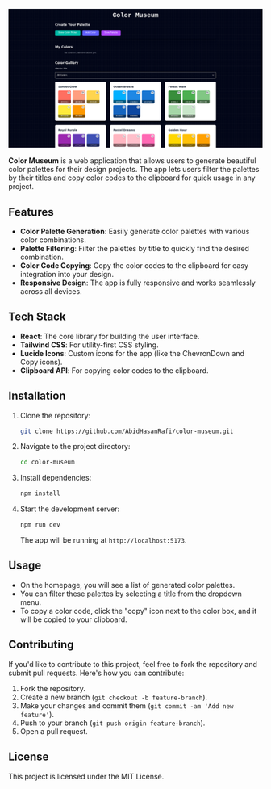 ![Color Museum](https://raw.githubusercontent.com/AbidHasanRafi/color-museum/main/color-museum.png)

**Color Museum** is a web application that allows users to generate beautiful color palettes for their design projects. The app lets users filter the palettes by their titles and copy color codes to the clipboard for quick usage in any project.

## Features

- **Color Palette Generation**: Easily generate color palettes with various color combinations.
- **Palette Filtering**: Filter the palettes by title to quickly find the desired combination.
- **Color Code Copying**: Copy the color codes to the clipboard for easy integration into your design.
- **Responsive Design**: The app is fully responsive and works seamlessly across all devices.

## Tech Stack

- **React**: The core library for building the user interface.
- **Tailwind CSS**: For utility-first CSS styling.
- **Lucide Icons**: Custom icons for the app (like the ChevronDown and Copy icons).
- **Clipboard API**: For copying color codes to the clipboard.

## Installation

1. Clone the repository:
   ```bash
   git clone https://github.com/AbidHasanRafi/color-museum.git
   ```

2. Navigate to the project directory:
   ```bash
   cd color-museum
   ```

3. Install dependencies:
   ```bash
   npm install
   ```

4. Start the development server:
   ```bash
   npm run dev
   ```

   The app will be running at `http://localhost:5173`.

## Usage

- On the homepage, you will see a list of generated color palettes.
- You can filter these palettes by selecting a title from the dropdown menu.
- To copy a color code, click the "copy" icon next to the color box, and it will be copied to your clipboard.

## Contributing

If you'd like to contribute to this project, feel free to fork the repository and submit pull requests. Here's how you can contribute:

1. Fork the repository.
2. Create a new branch (`git checkout -b feature-branch`).
3. Make your changes and commit them (`git commit -am 'Add new feature'`).
4. Push to your branch (`git push origin feature-branch`).
5. Open a pull request.

## License

This project is licensed under the MIT License.